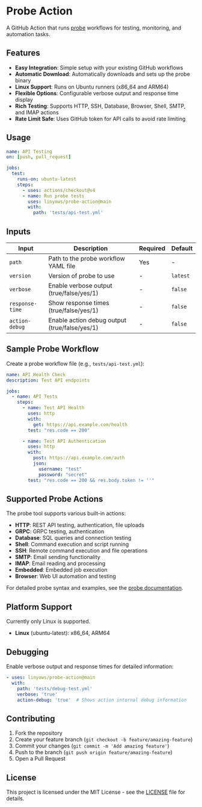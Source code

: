 Probe Action
==

A GitHub Action that runs [probe](https://github.com/linyows/probe) workflows for testing, monitoring, and automation tasks.

Features
--

- **Easy Integration**: Simple setup with your existing GitHub workflows
- **Automatic Download**: Automatically downloads and sets up the probe binary
- **Linux Support**: Runs on Ubuntu runners (x86_64 and ARM64)
- **Flexible Options**: Configurable verbose output and response time display
- **Rich Testing**: Supports HTTP, SSH, Database, Browser, Shell, SMTP, and IMAP actions
- **Rate Limit Safe**: Uses GitHub token for API calls to avoid rate limiting

Usage
--


```yaml
name: API Testing
on: [push, pull_request]

jobs:
  test:
    runs-on: ubuntu-latest
    steps:
      - uses: actions/checkout@v4
      - name: Run probe tests
        uses: linyows/probe-action@main
        with:
          path: 'tests/api-test.yml'
```

Inputs
--

| Input | Description | Required | Default |
|-------|-------------|----------|---------|
| `path` | Path to the probe workflow YAML file | Yes | - |
| `version` | Version of probe to use | - | `latest` |
| `verbose` | Enable verbose output (true/false/yes/1) | - | `false` |
| `response-time` | Show response times (true/false/yes/1) | - | `false` |
| `action-debug` | Enable action debug output (true/false/yes/1) | - | `false` |

Sample Probe Workflow
--

Create a probe workflow file (e.g., `tests/api-test.yml`):

```yaml
name: API Health Check
description: Test API endpoints

jobs:
  - name: API Tests
    steps:
      - name: Test API Health
        uses: http
        with:
          get: https://api.example.com/health
        test: "res.code == 200"

      - name: Test API Authentication
        uses: http
        with:
          post: https://api.example.com/auth
          json:
            username: "test"
            password: "secret"
        test: "res.code == 200 && res.body.token != ''"
```

Supported Probe Actions
--

The probe tool supports various built-in actions:

- **HTTP**: REST API testing, authentication, file uploads
- **GRPC**: GRPC testing, authentication
- **Database**: SQL queries and connection testing
- **Shell**: Command execution and script running
- **SSH**: Remote command execution and file operations
- **SMTP**: Email sending functionality
- **IMAP**: Email reading and processing
- **Embedded**: Embedded job execution
- **Browser**: Web UI automation and testing

For detailed probe syntax and examples, see the [probe documentation](https://github.com/linyows/probe).

Platform Support
--

Currently only Linux is supported.

- **Linux** (ubuntu-latest): x86_64, ARM64

Debugging
--

Enable verbose output and response times for detailed information:

```yaml
- uses: linyows/probe-action@main
  with:
    path: 'tests/debug-test.yml'
    verbose: 'true'
    action-debug: 'true'  # Shows action internal debug information
```

Contributing
--

1. Fork the repository
2. Create your feature branch (`git checkout -b feature/amazing-feature`)
3. Commit your changes (`git commit -m 'Add amazing feature'`)
4. Push to the branch (`git push origin feature/amazing-feature`)
5. Open a Pull Request

License
--

This project is licensed under the MIT License - see the [LICENSE](LICENSE) file for details.
